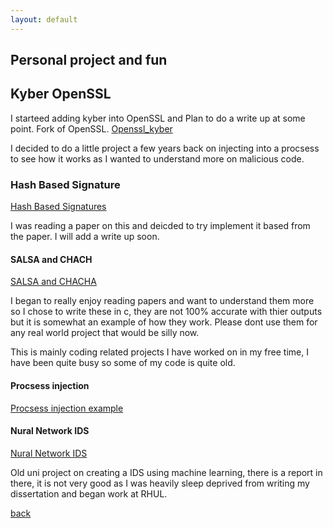 ```yaml
---
layout: default
---
```


## Personal project and fun 


## Kyber OpenSSL

I starteed adding kyber into OpenSSL and Plan to do a write up at some point. Fork of OpenSSL. 
[Openssl_kyber](https://github.com/HBLocker/openssl-1)



I decided to do a little project a few years back on injecting into a procsess to see how it works as I wanted to understand more on malicious code. 

### Hash Based Signature
[Hash Based Signatures](https://github.com/HBLocker/Hash-Based-Signatures)

I was reading a paper on this and deicded to try implement it based from the paper. I will add a write up soon. 


#### SALSA and CHACH 
[SALSA and CHACHA](https://github.com/HBLocker/Salsa-ChaCha)


I began to really enjoy reading papers and want to understand them more so I chose to write these in c, they are not 100% accurate with thier outputs but it is somewhat an example of how they work. Please dont use them for any real world project that would be silly now. 



This is mainly coding related projects I have worked on in my free time, I have been quite busy so some of my code is quite old. 

#### Procsess injection
 [Procsess injection example](https://github.com/HBLocker/procsss-Injection/blob/master/README.md)


#### Nural Network IDS

 [Nural Network IDS](https://github.com/HBLocker/NuralNetwork-Network-traffic)
 
 Old uni project on creating a IDS using machine learning, there is a report in there, it is not very good as I was heavily sleep deprived from writing my dissertation and began work at RHUL. 


[back](./)



